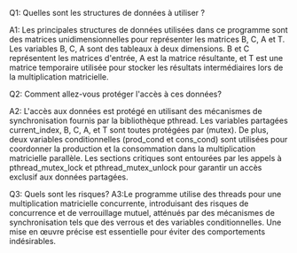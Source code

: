 Q1: Quelles sont les structures de données à utiliser ?

A1: Les principales structures de données utilisées dans ce programme sont des matrices
 unidimensionnelles pour représenter les matrices B, C, A et T. Les variables B, C, A sont 
des tableaux à deux dimensions. B et C représentent les matrices d'entrée, A est la matrice résultante, 
et T est une matrice temporaire utilisée pour stocker les résultats 
intermédiaires lors de la multiplication matricielle.

Q2: Comment allez-vous protéger l'accès à ces données?

A2: L'accès aux données est protégé en utilisant des mécanismes 
de synchronisation fournis par la bibliothèque pthread. Les variables partagées 
current_index, B, C, A, et T sont toutes protégées par (mutex). De plus,
 deux variables conditionnelles (prod_cond et cons_cond) sont utilisées pour 
coordonner la production et la consommation dans la multiplication matricielle parallèle.
 Les sections critiques sont entourées par les appels à pthread_mutex_lock 
et pthread_mutex_unlock pour garantir un accès exclusif aux données partagées.

Q3: Quels sont les risques?
A3:Le programme utilise des threads pour une multiplication matricielle concurrente, 
introduisant des risques de concurrence et de verrouillage mutuel, 
atténués par des mécanismes de synchronisation tels que des verrous et 
des variables conditionnelles. Une mise en œuvre précise est essentielle
 pour éviter des comportements indésirables.
